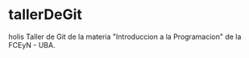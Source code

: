 # tallerDeGit
holis
Taller de Git de la materia "Introduccion a la Programacion" de la FCEyN - UBA.
